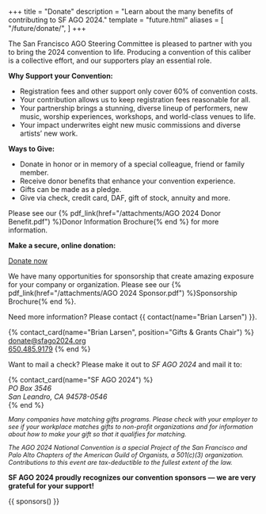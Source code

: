 +++
title = "Donate"
description = "Learn about the many benefits of contributing to SF AGO 2024."
template = "future.html"
aliases = [
  "/future/donate/",
]
+++

The San Francisco AGO Steering Committee is pleased to partner with you to bring
the 2024 convention to life. Producing a convention of this caliber is a
collective effort, and our supporters play an essential role.

**Why Support your Convention:**

<div class="close">

* Registration fees and other support only cover 60% of convention costs.
* Your contribution allows us to keep registration fees reasonable for all.
* Your partnership brings a stunning, diverse lineup of performers, new music, worship experiences, workshops, and world-class venues to life.
* Your impact underwrites eight new music commissions and diverse artists’ new work.

</div>

**Ways to Give:**

<div class="close">

* Donate in honor or in memory of a special colleague, friend or family member.
* Receive donor benefits that enhance your convention experience.
* Gifts can be made as a pledge.
* Give via check, credit card, DAF, gift of stock, annuity and more.

</div>

Please see our
{% pdf_link(href="/attachments/AGO 2024 Donor Benefit.pdf") %}Donor Information Brochure{% end %}</a>
for more information.

<div class="action-panel">
<p><strong>Make a secure, online donation:</strong></p>
<a class="fancy-button" href="https://secure.lglforms.com/form_engine/s/eeqTdDjnVWroSixHUABwOA" rel="external">Donate now</a>
</div>

We have many opportunities for sponsorship that create amazing exposure for your company or
organization. Please see our
{% pdf_link(href="/attachments/AGO 2024 Sponsor.pdf") %}Sponsorship Brochure{% end %}</a>.

<p class="no-justify">
Need more information? Please contact {{ contact(name="Brian Larsen") }}.
</p>
{% contact_card(name="Brian Larsen", position="Gifts & Grants Chair") %}
<a href="mailto:donate@sfago2024.org">donate@sfago2024.org</a><br>
<a href="tel:+16504859179">650.485.9179</a>
{% end %}

<p class="no-justify">
Want to mail a check? Please make it out to <em>SF AGO 2024</em> and mail it to:
</p>
{% contact_card(name="SF AGO 2024") %}
<address>
PO Box 3546<br>
San Leandro, CA 94578-0546
</address>
{% end %}

<p style="font-size: 0.9em; font-style: italic">
Many companies have matching gifts programs. Please check with your employer to see if your
workplace matches gifts to non-profit organizations and for information about how to make your gift
so that it qualifies for matching.
</p>

<p style="font-size: 0.9em; font-style: italic">
The AGO 2024 National Convention is a special Project of the San Francisco and
Palo Alto Chapters of the American Guild of Organists, a 501(c)(3) organization.
Contributions to this event are tax-deductible to the fullest extent of the law.
</p>

<div class="sponsors-container">

**SF AGO 2024 proudly recognizes our convention sponsors — we are very grateful for your support!**

{{ sponsors() }}

</div>

